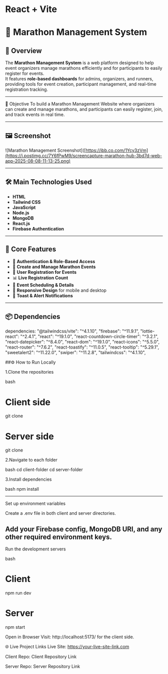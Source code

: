 # React + Vite


# 🏃 Marathon Management System

## 📌 Overview
The **Marathon Management System** is a web platform designed to help event organizers manage marathons efficiently and for participants to easily register for events.  
It features **role-based dashboards** for admins, organizers, and runners, providing tools for event creation, participant management, and real-time registration tracking.


---
🎯 Objective
To build a Marathon Management Website where organizers can create and manage marathons, and participants can easily register, join, and track events in real time.

---

## 🖼️ Screenshot
![Marathon Management Screenshot]([https://ibb.co.com/1Ycy3zVm](https://i.postimg.cc/7Y6fPwM9/screencapture-marathon-hub-3bd7d-web-app-2025-08-08-11-13-25.png)  


---

## 🛠️ Main Technologies Used
- **HTML**
- **Tailwind CSS**
- **JavaScript**
- **Node.js**
- **MongoDB**
- **React.js**
- **Firebase Authentication**

---

## 🚀 Core Features
- 🔐 **Authentication & Role-Based Access**
- 🏁 **Create and Manage Marathon Events**
- 📝 **User Registration for Events**
- 📊 **Live Registration Count**
- 📅 **Event Scheduling & Details**
- 📱 **Responsive Design** for mobile and desktop
- 🔔 **Toast & Alert Notifications**

---

## 📦 Dependencies

dependencies: 
    "@tailwindcss/vite": "^4.1.10",
    "firebase": "^11.9.1",
    "lottie-react": "^2.4.1",
    "react": "^19.1.0",
    "react-countdown-circle-timer": "^3.2.1",
    "react-datepicker": "^8.4.0",
    "react-dom": "^19.1.0",
    "react-icons": "^5.5.0",
    "react-router": "^7.6.2",
    "react-toastify": "^11.0.5",
    "react-tooltip": "^5.29.1",
    "sweetalert2": "^11.22.0",
    "swiper": "^11.2.8",
    "tailwindcss": "^4.1.10",


##⚙️ How to Run Locally

1.Clone the repositories

bash
# Client side
git clone <client-side-repo-link>

# Server side
git clone <server-side-repo-link>

2.Navigate to each folder

bash
cd client-folder
cd server-folder

3.Install dependencies

bash
npm install 

---

Set up environment variables

Create a .env file in both client and server directories.

Add your Firebase config, MongoDB URI, and any other required environment keys.
---

Run the development servers

bash
# Client
npm run dev

# Server
npm start

Open in Browser
Visit: http://localhost:5173/ for the client side.

🌐 Live Project Links
Live Site: https://your-live-site-link.com

Client Repo: Client Repository Link

Server Repo: Server Repository Link

